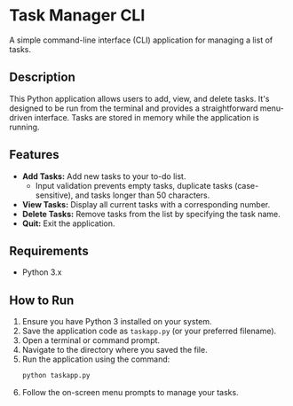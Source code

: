 # Task Manager CLI

A simple command-line interface (CLI) application for managing a list of tasks.

## Description

This Python application allows users to add, view, and delete tasks. It's designed to be run from the terminal and provides a straightforward menu-driven interface. Tasks are stored in memory while the application is running.

## Features

- **Add Tasks:** Add new tasks to your to-do list.
  - Input validation prevents empty tasks, duplicate tasks (case-sensitive), and tasks longer than 50 characters.
- **View Tasks:** Display all current tasks with a corresponding number.
- **Delete Tasks:** Remove tasks from the list by specifying the task name.
- **Quit:** Exit the application.

## Requirements

- Python 3.x

## How to Run

1.  Ensure you have Python 3 installed on your system.
2.  Save the application code as `taskapp.py` (or your preferred filename).
3.  Open a terminal or command prompt.
4.  Navigate to the directory where you saved the file.
5.  Run the application using the command:
    ```bash
    python taskapp.py
    ```
6.  Follow the on-screen menu prompts to manage your tasks.